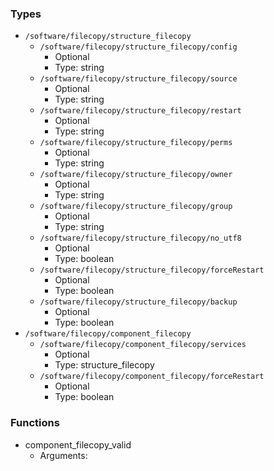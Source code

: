 
### Types

 - `/software/filecopy/structure_filecopy`
    - `/software/filecopy/structure_filecopy/config`
        - Optional
        - Type: string
    - `/software/filecopy/structure_filecopy/source`
        - Optional
        - Type: string
    - `/software/filecopy/structure_filecopy/restart`
        - Optional
        - Type: string
    - `/software/filecopy/structure_filecopy/perms`
        - Optional
        - Type: string
    - `/software/filecopy/structure_filecopy/owner`
        - Optional
        - Type: string
    - `/software/filecopy/structure_filecopy/group`
        - Optional
        - Type: string
    - `/software/filecopy/structure_filecopy/no_utf8`
        - Optional
        - Type: boolean
    - `/software/filecopy/structure_filecopy/forceRestart`
        - Optional
        - Type: boolean
    - `/software/filecopy/structure_filecopy/backup`
        - Optional
        - Type: boolean
 - `/software/filecopy/component_filecopy`
    - `/software/filecopy/component_filecopy/services`
        - Optional
        - Type: structure_filecopy
    - `/software/filecopy/component_filecopy/forceRestart`
        - Optional
        - Type: boolean

### Functions

 - component_filecopy_valid
    - Arguments:
